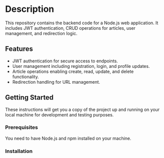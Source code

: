 # Description
This repository contains the backend code for a Node.js web application. It includes JWT authentication, CRUD operations for articles, user management, and redirection logic.

## Features

- JWT authentication for secure access to endpoints.
- User management including registration, login, and profile updates.
- Article operations enabling create, read, update, and delete functionality.
- Redirection handling for URL management.

## Getting Started

These instructions will get you a copy of the project up and running on your local machine for development and testing purposes.

### Prerequisites

You need to have Node.js and npm installed on your machine.

### Installation
